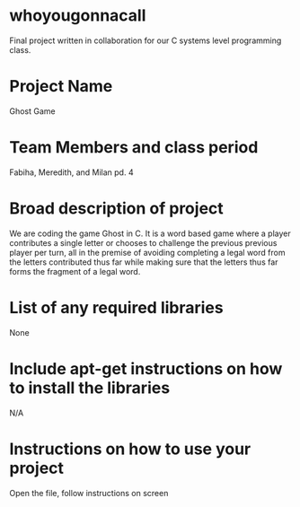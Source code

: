 # whoyougonnacall
Final project written in collaboration for our C systems level programming class.

# Project Name
Ghost Game

# Team Members and class period
Fabiha, Meredith, and Milan pd. 4

# Broad description of project
We are coding the game Ghost in C. It is a word based game where a player contributes a single letter or chooses
 to challenge the previous previous player per turn, all in the premise of avoiding completing a legal word from the
letters contributed thus far while making sure that the letters thus far forms the fragment of a legal word.

# List of any required libraries
None

# Include apt-get instructions on how to install the libraries
N/A

# Instructions on how to use your project
Open the file, follow instructions on screen
